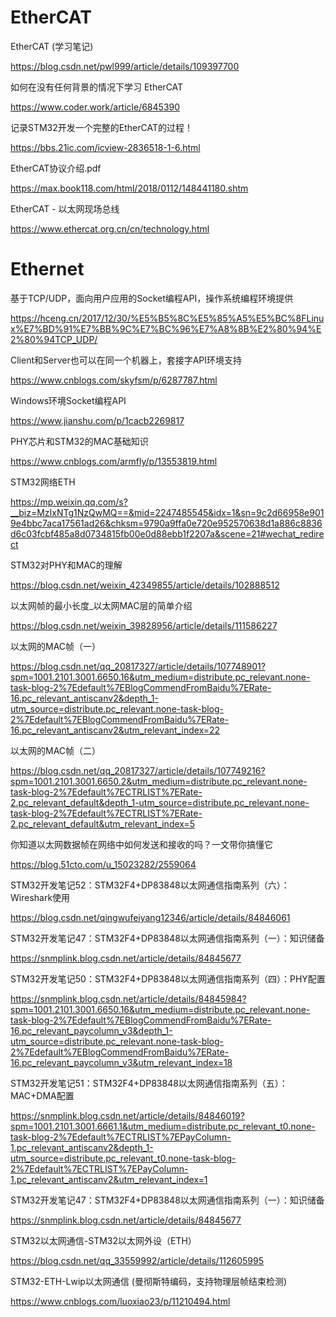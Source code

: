 # EtherCAT

EtherCAT (学习笔记)

https://blog.csdn.net/pwl999/article/details/109397700

如何在没有任何背景的情况下学习 EtherCAT

https://www.coder.work/article/6845390

记录STM32开发一个完整的EtherCAT的过程！

https://bbs.21ic.com/icview-2836518-1-6.html

EtherCAT协议介绍.pdf

https://max.book118.com/html/2018/0112/148441180.shtm

EtherCAT - 以太网现场总线

https://www.ethercat.org.cn/cn/technology.html

# Ethernet

基于TCP/UDP，面向用户应用的Socket编程API，操作系统编程环境提供

https://hceng.cn/2017/12/30/%E5%B5%8C%E5%85%A5%E5%BC%8FLinux%E7%BD%91%E7%BB%9C%E7%BC%96%E7%A8%8B%E2%80%94%E2%80%94TCP_UDP/

Client和Server也可以在同一个机器上，套接字API环境支持

https://www.cnblogs.com/skyfsm/p/6287787.html

Windows环境Socket编程API

https://www.jianshu.com/p/1cacb2269817

PHY芯片和STM32的MAC基础知识

https://www.cnblogs.com/armfly/p/13553819.html

STM32网络ETH

https://mp.weixin.qq.com/s?__biz=MzIxNTg1NzQwMQ==&mid=2247485545&idx=1&sn=9c2d66958e9019e4bbc7aca17561ad26&chksm=9790a9ffa0e720e952570638d1a886c8836d6c03fcbf485a8d0734815fb00e0d88ebb1f2207a&scene=21#wechat_redirect

STM32对PHY和MAC的理解

https://blog.csdn.net/weixin_42349855/article/details/102888512

以太网帧的最小长度_以太网MAC层的简单介绍

https://blog.csdn.net/weixin_39828956/article/details/111586227

以太网的MAC帧（一）

https://blog.csdn.net/qq_20817327/article/details/107748901?spm=1001.2101.3001.6650.16&utm_medium=distribute.pc_relevant.none-task-blog-2%7Edefault%7EBlogCommendFromBaidu%7ERate-16.pc_relevant_antiscanv2&depth_1-utm_source=distribute.pc_relevant.none-task-blog-2%7Edefault%7EBlogCommendFromBaidu%7ERate-16.pc_relevant_antiscanv2&utm_relevant_index=22

以太网的MAC帧（二）

https://blog.csdn.net/qq_20817327/article/details/107749216?spm=1001.2101.3001.6650.2&utm_medium=distribute.pc_relevant.none-task-blog-2%7Edefault%7ECTRLIST%7ERate-2.pc_relevant_default&depth_1-utm_source=distribute.pc_relevant.none-task-blog-2%7Edefault%7ECTRLIST%7ERate-2.pc_relevant_default&utm_relevant_index=5

你知道以太网数据帧在网络中如何发送和接收的吗？一文带你搞懂它

https://blog.51cto.com/u_15023282/2559064

STM32开发笔记52：STM32F4+DP83848以太网通信指南系列（六）：Wireshark使用

https://blog.csdn.net/qingwufeiyang12346/article/details/84846061

STM32开发笔记47：STM32F4+DP83848以太网通信指南系列（一）：知识储备

https://snmplink.blog.csdn.net/article/details/84845677

STM32开发笔记50：STM32F4+DP83848以太网通信指南系列（四）：PHY配置

https://snmplink.blog.csdn.net/article/details/84845984?spm=1001.2101.3001.6650.16&utm_medium=distribute.pc_relevant.none-task-blog-2%7Edefault%7EBlogCommendFromBaidu%7ERate-16.pc_relevant_paycolumn_v3&depth_1-utm_source=distribute.pc_relevant.none-task-blog-2%7Edefault%7EBlogCommendFromBaidu%7ERate-16.pc_relevant_paycolumn_v3&utm_relevant_index=18

STM32开发笔记51：STM32F4+DP83848以太网通信指南系列（五）：MAC+DMA配置

https://snmplink.blog.csdn.net/article/details/84846019?spm=1001.2101.3001.6661.1&utm_medium=distribute.pc_relevant_t0.none-task-blog-2%7Edefault%7ECTRLIST%7EPayColumn-1.pc_relevant_antiscanv2&depth_1-utm_source=distribute.pc_relevant_t0.none-task-blog-2%7Edefault%7ECTRLIST%7EPayColumn-1.pc_relevant_antiscanv2&utm_relevant_index=1

STM32开发笔记47：STM32F4+DP83848以太网通信指南系列（一）：知识储备

https://snmplink.blog.csdn.net/article/details/84845677

STM32以太网通信-STM32以太网外设（ETH）

https://blog.csdn.net/qq_33559992/article/details/112605995

STM32-ETH-Lwip以太网通信 (曼彻斯特编码，支持物理层帧结束检测)

https://www.cnblogs.com/luoxiao23/p/11210494.html
